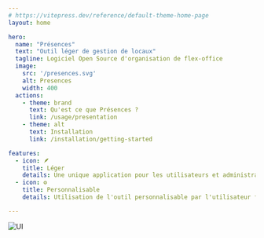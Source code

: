 ```yaml
---
# https://vitepress.dev/reference/default-theme-home-page
layout: home

hero:
  name: "Présences"
  text: "Outil léger de gestion de locaux"
  tagline: Logiciel Open Source d'organisation de flex-office
  image: 
    src: '/presences.svg'
    alt: Presences
    width: 400
  actions:
    - theme: brand
      text: Qu'est ce que Présences ?
      link: /usage/presentation
    - theme: alt
      text: Installation
      link: /installation/getting-started

features:
  - icon: 🪶 
    title: Léger
    details: Une unique application pour les utilisateurs et administrateurs, accessible depuis un navigateur
  - icon: ⚙️ 
    title: Personnalisable
    details: Utilisation de l'outil personnalisable par l'utilisateur final.

---
```


![UI](/public/UI_no-bg.png)